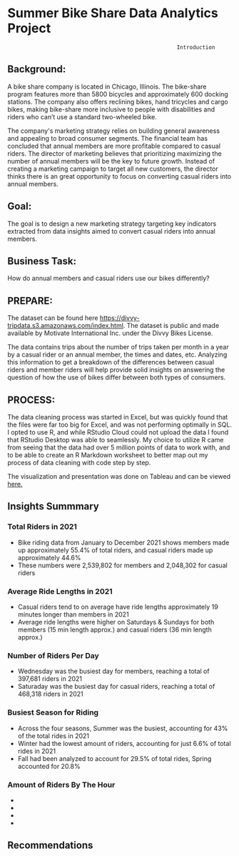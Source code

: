 # Summer Bike Share Data Analytics Project


                                                         Introduction
                                                      



## **Background**: 
A bike share company is located in Chicago, Illinois. The bike-share program features more than 5800 bicycles and approximately 600 docking stations. The company also offers reclining bikes, hand tricycles and cargo bikes, making bike-share more inclusive to people with disabilities and riders who can’t use a standard two-wheeled bike.

The company's marketing strategy relies on building general awareness and appealing to broad consumer segments. The financial team has concluded that annual members are more profitable compared to casual riders. The director of marketing believes that prioritizing maximizing the number of annual members will be the key to future growth. Instead of creating a marketing campaign to target all new customers, the director thinks there is an great opportunity to focus on converting casual riders into annual members.





## **Goal**: 
The goal is to design a new marketing strategy targeting key indicators extracted from data insights aimed to convert casual riders into annual members.


## **Business Task**: 
How do annual members and casual riders use our bikes differently?


## **PREPARE**:
The dataset can be found here https://divvy-tripdata.s3.amazonaws.com/index.html. The dataset is public and made available by Motivate International Inc. under the Divvy Bikes License. 

The data contains trips about the number of trips taken per month in a year by a casual rider or an annual member, the times and dates, etc. Analyzing this information to get a breakdown of the differences between casual riders and member riders will help provide solid insights on answering the question of how the use of bikes differ between both types of consumers. 



## **PROCESS**:
The data cleaning process was started in Excel, but was quickly found that the files were far too big for Excel, and was not performing optimally in SQL. I opted to use R, and while RStudio Cloud could not upload the data I found that RStudio Desktop was able to seamlessly. My choice to utilize R came from seeing that the data had over 5 million points of data to work with, and to be able to create an R Markdown worksheet to better map out my process of data cleaning with code step by step. 



The visualization and presentation was done on Tableau and can be viewed [here.](https://public.tableau.com/app/profile/visan2980/viz/DataAnalyticsProjectDashboard/Story1#1)

## Insights Summmary

### **Total Riders in 2021**
* Bike riding data from January to December 2021 shows members made up approximately 55.4% of total riders, and casual riders made up approximately 44.6%
* These numbers were 2,539,802 for members and 2,048,302 for casual riders

### **Average Ride Lengths in 2021**
* Casual riders tend to on average have ride lengths approximately 19 minutes longer than members in 2021
* Average ride lengths were higher on Saturdays & Sundays for both members (15 min length approx.) and casual riders (36 min length approx.)

### **Number of Riders Per Day**
* Wednesday was the busiest day for members, reaching a total of 397,681 riders in 2021
* Saturaday was the busiest day for casual riders, reaching a total of 468,318 riders in 2021

### **Busiest Season for Riding**
* Across the four seasons, Summer was the busiest, accounting for 43% of the total rides in 2021
* Winter had the lowest amount of riders, accounting for just 6.6% of total rides in 2021
* Fall had been analyzed to account for 29.5% of total rides, Spring accounted for 20.8%

### **Amount of Riders By The Hour**
*
*
*
*

## Recommendations

